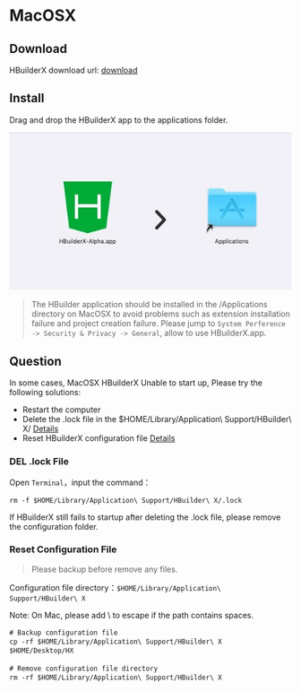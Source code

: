 # MacOSX 

## Download

HBuilderX download url:  [download](https://www.dcloud.io/hbuilderx.html)

## Install

Drag and drop the HBuilderX app to the applications folder.

<img src="/static/snapshots/tutorial/install_mac.jpeg" />

> The HBuilder application should be installed in the /Applications directory on MacOSX to avoid problems such as extension installation failure and project creation failure.
> Please jump to `System Perference -> Security & Privacy -> General`, allow to use HBuilderX.app.


## Question

In some cases, MacOSX HBuilderX Unable to start up, Please try the following solutions:

- Restart the computer
- Delete the .lock file in the $HOME/Library/Application\ Support/HBuilder\ X/ [Details](/Tutorial/install/macosx?id=del-.lock-file)
- Reset HBuilderX configuration file [Details](/Tutorial/install/macosx?id=reset-config-file)

### DEL .lock File

Open `Terminal`，input the command： 

```
rm -f $HOME/Library/Application\ Support/HBuilder\ X/.lock
```
If HBuilderX still fails to startup after deleting the .lock file, please remove the configuration folder.

### Reset Configuration File

> Please backup before remove any files.
> 

Configuration file directory：`$HOME/Library/Application\ Support/HBuilder\ X`

Note: On Mac, please add \ to escape if the path contains spaces.

```shell
# Backup configuration file
cp -rf $HOME/Library/Application\ Support/HBuilder\ X   $HOME/Desktop/HX

# Remove configuration file directory
rm -rf $HOME/Library/Application\ Support/HBuilder\ X
```
